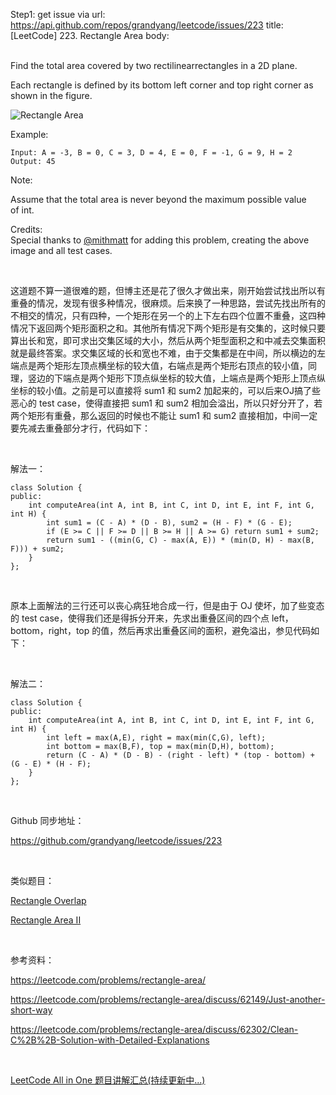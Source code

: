 Step1: get issue via url: https://api.github.com/repos/grandyang/leetcode/issues/223 
 title:[LeetCode] 223. Rectangle Area 
 body:  
  

Find the total area covered by two rectilinearrectangles in a 2D plane.

Each rectangle is defined by its bottom left corner and top right corner as shown in the figure.

![Rectangle Area](https://assets.leetcode.com/uploads/2018/10/22/rectangle_area.png)

Example:
    
    
    Input: A = -3, B = 0, C = 3, D = 4, E = 0, F = -1, G = 9, H = 2
    Output: 45

Note:

Assume that the total area is never beyond the maximum possible value of int.

Credits:  
Special thanks to [@mithmatt](https://leetcode.com/discuss/user/mithmatt) for adding this problem, creating the above image and all test cases.

 

这道题不算一道很难的题，但博主还是花了很久才做出来，刚开始尝试找出所以有重叠的情况，发现有很多种情况，很麻烦。后来换了一种思路，尝试先找出所有的不相交的情况，只有四种，一个矩形在另一个的上下左右四个位置不重叠，这四种情况下返回两个矩形面积之和。其他所有情况下两个矩形是有交集的，这时候只要算出长和宽，即可求出交集区域的大小，然后从两个矩型面积之和中减去交集面积就是最终答案。求交集区域的长和宽也不难，由于交集都是在中间，所以横边的左端点是两个矩形左顶点横坐标的较大值，右端点是两个矩形右顶点的较小值，同理，竖边的下端点是两个矩形下顶点纵坐标的较大值，上端点是两个矩形上顶点纵坐标的较小值。之前是可以直接将 sum1 和 sum2 加起来的，可以后来OJ搞了些恶心的 test case，使得直接把 sum1 和 sum2 相加会溢出，所以只好分开了，若两个矩形有重叠，那么返回的时候也不能让 sum1 和 sum2 直接相加，中间一定要先减去重叠部分才行，代码如下：

 

解法一：
    
    
    class Solution {
    public:
        int computeArea(int A, int B, int C, int D, int E, int F, int G, int H) {
            int sum1 = (C - A) * (D - B), sum2 = (H - F) * (G - E);
            if (E >= C || F >= D || B >= H || A >= G) return sum1 + sum2;
            return sum1 - ((min(G, C) - max(A, E)) * (min(D, H) - max(B, F))) + sum2;
        }
    };

 

原本上面解法的三行还可以丧心病狂地合成一行，但是由于 OJ 使坏，加了些变态的 test case，使得我们还是得拆分开来，先求出重叠区间的四个点 left，bottom，right，top 的值，然后再求出重叠区间的面积，避免溢出，参见代码如下：

 

解法二：
    
    
    class Solution {
    public:
        int computeArea(int A, int B, int C, int D, int E, int F, int G, int H) {
            int left = max(A,E), right = max(min(C,G), left);
            int bottom = max(B,F), top = max(min(D,H), bottom);
            return (C - A) * (D - B) - (right - left) * (top - bottom) + (G - E) * (H - F);
        }
    };

 

Github 同步地址：

<https://github.com/grandyang/leetcode/issues/223>

 

类似题目：

[Rectangle Overlap](https://www.cnblogs.com/grandyang/p/10367583.html)

[Rectangle Area II](https://www.cnblogs.com/grandyang/p/11371256.html)

 

参考资料：

<https://leetcode.com/problems/rectangle-area/>

<https://leetcode.com/problems/rectangle-area/discuss/62149/Just-another-short-way>

<https://leetcode.com/problems/rectangle-area/discuss/62302/Clean-C%2B%2B-Solution-with-Detailed-Explanations>

 

[LeetCode All in One 题目讲解汇总(持续更新中...)](http://www.cnblogs.com/grandyang/p/4606334.html)

